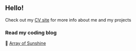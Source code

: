 ## Hello!

Check out my [CV site](https://danedwardsdeveloper.com/) for more info about me and my projects

### Read my coding blog
📝 [Array of Sunshine](https://arrayofsunshine.co.uk/)

